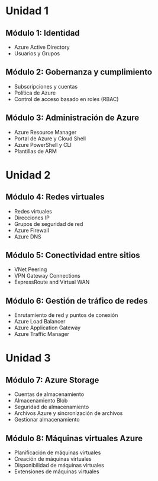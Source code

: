 # Unidad 1

## Módulo 1: Identidad

- Azure Active Directory  
- Usuarios y Grupos  

## Módulo 2: Gobernanza y cumplimiento

- Subscripciones y cuentas  
- Política de Azure  
- Control de acceso basado en roles (RBAC)  


## Módulo 3: Administración de Azure

- Azure Resource Manager  
- Portal de Azure y Cloud Shell  
- Azure PowerShell y CLI  
- Plantillas de ARM  

# Unidad 2

## Módulo 4: Redes virtuales

- Redes virtuales
- Direcciones IP
- Grupos de seguridad de red
- Azure Firewall
- Azure DNS



## Módulo 5: Conectividad entre sitios

- VNet Peering
- VPN Gateway Connections
- ExpressRoute and Virtual WAN


## Módulo 6: Gestión de tráfico de redes

- Enrutamiento de red y puntos de conexión
- Azure Load Balancer
- Azure Application Gateway
- Azure Traffic Manager

# Unidad 3

## Módulo 7: Azure Storage

- Cuentas de almacenamiento
- Almacenamiento Blob
- Seguridad de almacenamiento
- Archivos Azure y sincronización de archivos
- Gestionar almacenamiento


## Módulo 8: Máquinas virtuales Azure

- Planificación de máquinas virtuales
- Creación de máquinas virtuales
- Disponibilidad de máquinas virtuales
- Extensiones de máquinas virtuales
